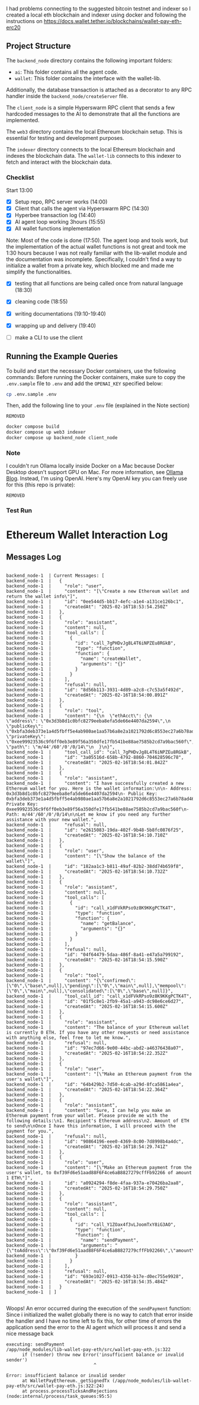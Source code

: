 I had problems connecting to the suggested bitcoin testnet and indexer so I created a local eth blockchain and indexer using docker and following the instructions on https://docs.wallet.tether.io/blockchains/wallet-pay-eth-erc20

## Project Structure

The `backend_node` directory contains the following important folders:

- `ai`: This folder contains all the agent code.
- `wallet`: This folder contains the interface with the wallet-lib.

Additionally, the database transaction is attached as a decorator to any RPC handler inside the `backend_node/createServer` file.

The `client_node` is a simple Hyperswarm RPC client that sends a few hardcoded messages to the AI to demonstrate that all the functions are implemented.

The `web3` directory contains the local Ethereum blockchain setup. This is essential for testing and development purposes.

The `indexer` directory connects to the local Ethereum blockchain and indexes the blockchain data. The `wallet-lib` connects to this indexer to fetch and interact with the blockchain data.

### Checklist

Start 13:00

- [x] Setup repo, RPC server works (14:00)
- [x] Client that calls the agent via Hyperswarm RPC (14:30)
- [x] Hyperbee transaction log (14:40)
- [x] AI agent loop working 3hours (15:55)
- [x] All wallet functions implementation

Note: Most of the code is done (17:50). The agent loop and tools work, but the implementation of the actual wallet functions is not great and took me 1:30 hours because I was not really familiar with the lib-wallet module and the documentation was incomplete. Specifically, I couldn't find a way to initialize a wallet from a private key, which blocked me and made me simplify the functionalities.

- [x] testing that all functions are being called once from natural language (18:30)
- [x] cleaning code (18:55)
- [x] writing documentations (19:10-19:40)
- [x] wrapping up and delivery (19:40)

- [ ] make a CLI to use the client

## Running the Example Queries

To build and start the necessary Docker containers, use the following commands:
Before running the Docker containers, make sure to copy the `.env.sample` file to `.env` and add the `OPENAI_KEY` specified below:

```sh
cp .env.sample .env
```

Then, add the following line to your `.env` file (explained in the Note section)

```
REMOVED
```

```sh
docker compose build
docker compose up web3 indexer
docker compose up backend_node client_node
```

### Note

I couldn't run Ollama locally inside Docker on a Mac because Docker Desktop doesn't support GPU on Mac. For more information, see [Ollama Blog](https://ollama.com/blog/ollama-is-now-available-as-an-official-docker-image).
Instead, I'm using OpenAI. Here's my OpenAI key you can freely use for this (this repo is private):

```
REMOVED
```

### Test Run

# Ethereum Wallet Interaction Log

## Messages Log

```

backend_node-1  | Current Messages: [
backend_node-1  |   {
backend_node-1  |     "role": "user",
backend_node-1  |     "content": "[\"Create a new Ethereum wallet and return the wallet info\"]",
backend_node-1  |     "id": "0ee544d5-bb17-4efc-a1e4-a131ce126bc1",
backend_node-1  |     "createdAt": "2025-02-16T18:53:54.250Z"
backend_node-1  |   },
backend_node-1  |   {
backend_node-1  |     "role": "assistant",
backend_node-1  |     "content": null,
backend_node-1  |     "tool_calls": [
backend_node-1  |       {
backend_node-1  |         "id": "call_7gPHDvJg8L4T6iNPZEu8RGkB",
backend_node-1  |         "type": "function",
backend_node-1  |         "function": {
backend_node-1  |           "name": "createWallet",
backend_node-1  |           "arguments": "{}"
backend_node-1  |         }
backend_node-1  |       }
backend_node-1  |     ],
backend_node-1  |     "refusal": null,
backend_node-1  |     "id": "8d56b113-3931-4d89-a2c8-c7c53a5f492d",
backend_node-1  |     "createdAt": "2025-02-16T18:54:00.891Z"
backend_node-1  |   },
backend_node-1  |   {
backend_node-1  |     "role": "tool",
backend_node-1  |     "content": "{\n  \"ethAcct\": {\n    \"address\": \"0x3d3b8d1c0bfc8279eeba8efa5de66e4407da2594\",\n    \"publicKey\": \"0xbfa3deb373e1a4d5fbff5e4ab980ae1aa57b6a8e2a1021792d6c8553ec27a6b78ad46e157d7663dad6c87d8a62efc5f5ab2906490384046a10027d2e0294e5c7\",\n    \"privateKey\": \"0xee99923536c9f6ff0eb3e89f56a350dfe17fb541be88ae7585b2cd7a9bac560f\",\n    \"path\": \"m/44'/60'/0'/0/14\"\n  }\n}",
backend_node-1  |     "tool_call_id": "call_7gPHDvJg8L4T6iNPZEu8RGkB",
backend_node-1  |     "id": "3a05516d-658b-4792-8860-704628596c78",
backend_node-1  |     "createdAt": "2025-02-16T18:54:01.842Z"
backend_node-1  |   },
backend_node-1  |   {
backend_node-1  |     "role": "assistant",
backend_node-1  |     "content": "I have successfully created a new Ethereum wallet for you. Here is the wallet information:\n\n- Address: 0x3d3b8d1c0bfc8279eeba8efa5de66e4407da2594\n- Public Key: 0xbfa3deb373e1a4d5fbff5e4ab980ae1aa57b6a8e2a1021792d6c8553ec27a6b78ad46e157d7663dad6c87d8a62efc5f5ab2906490384046a10027d2e0294e5c7\n- Private Key: 0xee99923536c9f6ff0eb3e89f56a350dfe17fb541be88ae7585b2cd7a9bac560f\n- Path: m/44'/60'/0'/0/14\n\nLet me know if you need any further assistance with your new wallet.",
backend_node-1  |     "refusal": null,
backend_node-1  |     "id": "e2615083-19da-402f-9b48-5b8fc0876f25",
backend_node-1  |     "createdAt": "2025-02-16T18:54:10.710Z"
backend_node-1  |   },
backend_node-1  |   {
backend_node-1  |     "role": "user",
backend_node-1  |     "content": "[\"Show the balance of the wallet\"]",
backend_node-1  |     "id": "182aa1c3-b811-49af-82b2-38dd74b659f8",
backend_node-1  |     "createdAt": "2025-02-16T18:54:10.732Z"
backend_node-1  |   },
backend_node-1  |   {
backend_node-1  |     "role": "assistant",
backend_node-1  |     "content": null,
backend_node-1  |     "tool_calls": [
backend_node-1  |       {
backend_node-1  |         "id": "call_x1dFVkRPso9z8K9KKgPCTK4T",
backend_node-1  |         "type": "function",
backend_node-1  |         "function": {
backend_node-1  |           "name": "getBalance",
backend_node-1  |           "arguments": "{}"
backend_node-1  |         }
backend_node-1  |       }
backend_node-1  |     ],
backend_node-1  |     "refusal": null,
backend_node-1  |     "id": "04f64479-5daa-486f-8a41-e47a5a799192",
backend_node-1  |     "createdAt": "2025-02-16T18:54:15.590Z"
backend_node-1  |   },
backend_node-1  |   {
backend_node-1  |     "role": "tool",
backend_node-1  |     "content": "{\"confirmed\":[\"0\",\"base\",null],\"pending\":[\"0\",\"main\",null],\"mempool\":[\"0\",\"main\",null],\"consolidated\":[\"0\",\"base\",null]}",
backend_node-1  |     "tool_call_id": "call_x1dFVkRPso9z8K9KKgPCTK4T",
backend_node-1  |     "id": "01f5c8e1-2fb9-45a1-a943-dc98e6ce6d27",
backend_node-1  |     "createdAt": "2025-02-16T18:54:15.600Z"
backend_node-1  |   },
backend_node-1  |   {
backend_node-1  |     "role": "assistant",
backend_node-1  |     "content": "The balance of your Ethereum wallet is currently 0 ETH. If you have any other requests or need assistance with anything else, feel free to let me know.",
backend_node-1  |     "refusal": null,
backend_node-1  |     "id": "97ec7d66-9e00-44bc-abd2-a46376438a07",
backend_node-1  |     "createdAt": "2025-02-16T18:54:22.352Z"
backend_node-1  |   },
backend_node-1  |   {
backend_node-1  |     "role": "user",
backend_node-1  |     "content": "[\"Make an Ethereum payment from the user's wallet\"]",
backend_node-1  |     "id": "64b429b2-7d50-4cab-a29d-8fca5861a4ea",
backend_node-1  |     "createdAt": "2025-02-16T18:54:22.364Z"
backend_node-1  |   },
backend_node-1  |   {
backend_node-1  |     "role": "assistant",
backend_node-1  |     "content": "Sure, I can help you make an Ethereum payment from your wallet. Please provide me with the following details:\n1. Recipient's Ethereum address\n2. Amount of ETH to send\n\nOnce I have this information, I will proceed with the payment for you.",
backend_node-1  |     "refusal": null,
backend_node-1  |     "id": "90864196-eee0-4369-8c00-7d8998b4a4dc",
backend_node-1  |     "createdAt": "2025-02-16T18:54:29.741Z"
backend_node-1  |   },
backend_node-1  |   {
backend_node-1  |     "role": "user",
backend_node-1  |     "content": "[\"Make an Ethereum payment from the user's wallet, to 0xf39Fd6e51aad88F6F4ce6aB8827279cffFb92266 of amount 1 ETH\"]",
backend_node-1  |     "id": "a0924294-f8de-4faa-937a-e70426ba2aa8",
backend_node-1  |     "createdAt": "2025-02-16T18:54:29.750Z"
backend_node-1  |   },
backend_node-1  |   {
backend_node-1  |     "role": "assistant",
backend_node-1  |     "content": null,
backend_node-1  |     "tool_calls": [
backend_node-1  |       {
backend_node-1  |         "id": "call_Y1ZOax4f3vLJoomTxY8iG3AO",
backend_node-1  |         "type": "function",
backend_node-1  |         "function": {
backend_node-1  |           "name": "sendPayment",
backend_node-1  |           "arguments": "{\"toAddress\":\"0xf39Fd6e51aad88F6F4ce6aB8827279cffFb92266\",\"amount\":1}"
backend_node-1  |         }
backend_node-1  |       }
backend_node-1  |     ],
backend_node-1  |     "refusal": null,
backend_node-1  |     "id": "693e1027-0913-4350-b17e-d0ec755e9928",
backend_node-1  |     "createdAt": "2025-02-16T18:54:35.484Z"
backend_node-1  |   }
backend_node-1  | ]


```

Woops! An error occurred during the execution of the `sendPayment` function:
Since i initialized the wallet globally there is no way to catch that error inside the handler and I have no time left to fix this, for other time of errors the application send the error to the AI agent which will process it and send a nice message back

```
executing: sendPayment
/app/node_modules/lib-wallet-pay-eth/src/wallet-pay-eth.js:322
      if (!sender) throw new Error('insufficient balance or invalid sender')
                                 ^

Error: insufficient balance or invalid sender
      at WalletPayEthereum._getSignedTx (/app/node_modules/lib-wallet-pay-eth/src/wallet-pay-eth.js:322:24)
      at process.processTicksAndRejections (node:internal/process/task_queues:95:5)
```
